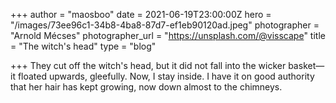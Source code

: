 +++
author = "maosboo"
date = 2021-06-19T23:00:00Z
hero = "/images/73ee96c1-34b8-4ba8-87d7-ef1eb90120ad.jpeg"
photographer = "Arnold Mécses"
photographer_url = "https://unsplash.com/@visscape"
title = "The witch's head"
type = "blog"

+++
They cut off the witch's head, but it did not fall into the wicker basket—it floated upwards, gleefully. Now, I stay inside. I have it on good authority that her hair has kept growing, now down almost to the chimneys.